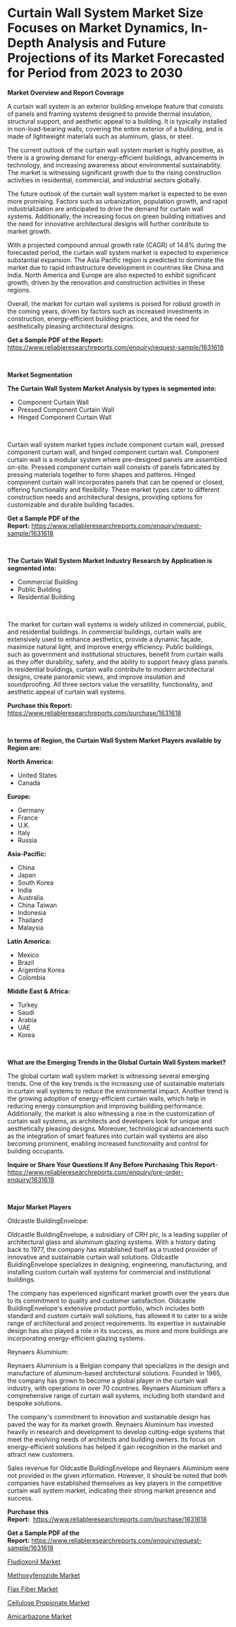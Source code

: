 <p><h1>Curtain Wall System Market Size Focuses on Market Dynamics, In-Depth Analysis and Future Projections of its Market Forecasted for Period from 2023 to 2030</h1></p><p><strong>Market Overview and Report Coverage</strong></p>
<p><p>A curtain wall system is an exterior building envelope feature that consists of panels and framing systems designed to provide thermal insulation, structural support, and aesthetic appeal to a building. It is typically installed in non-load-bearing walls, covering the entire exterior of a building, and is made of lightweight materials such as aluminum, glass, or steel.</p><p>The current outlook of the curtain wall system market is highly positive, as there is a growing demand for energy-efficient buildings, advancements in technology, and increasing awareness about environmental sustainability. The market is witnessing significant growth due to the rising construction activities in residential, commercial, and industrial sectors globally.</p><p>The future outlook of the curtain wall system market is expected to be even more promising. Factors such as urbanization, population growth, and rapid industrialization are anticipated to drive the demand for curtain wall systems. Additionally, the increasing focus on green building initiatives and the need for innovative architectural designs will further contribute to market growth.</p><p>With a projected compound annual growth rate (CAGR) of 14.8% during the forecasted period, the curtain wall system market is expected to experience substantial expansion. The Asia Pacific region is predicted to dominate the market due to rapid infrastructure development in countries like China and India. North America and Europe are also expected to exhibit significant growth, driven by the renovation and construction activities in these regions.</p><p>Overall, the market for curtain wall systems is poised for robust growth in the coming years, driven by factors such as increased investments in construction, energy-efficient building practices, and the need for aesthetically pleasing architectural designs.</p></p>
<p><strong>Get a Sample PDF of the Report:</strong> <a href="https://www.reliableresearchreports.com/enquiry/request-sample/1631618">https://www.reliableresearchreports.com/enquiry/request-sample/1631618</a></p>
<p>&nbsp;</p>
<p><strong>Market Segmentation</strong></p>
<p><strong>The Curtain Wall System Market Analysis by types is segmented into:</strong></p>
<p><ul><li>Component Curtain Wall</li><li>Pressed Component Curtain Wall</li><li>Hinged Component Curtain Wall</li></ul></p>
<p>&nbsp;</p>
<p><p>Curtain wall system market types include component curtain wall, pressed component curtain wall, and hinged component curtain wall. Component curtain wall is a modular system where pre-designed panels are assembled on-site. Pressed component curtain wall consists of panels fabricated by pressing materials together to form shapes and patterns. Hinged component curtain wall incorporates panels that can be opened or closed, offering functionality and flexibility. These market types cater to different construction needs and architectural designs, providing options for customizable and durable building facades.</p></p>
<p><strong>Get a Sample PDF of the Report:</strong>&nbsp;<a href="https://www.reliableresearchreports.com/enquiry/request-sample/1631618">https://www.reliableresearchreports.com/enquiry/request-sample/1631618</a></p>
<p>&nbsp;</p>
<p><strong>The Curtain Wall System Market Industry Research by Application is segmented into:</strong></p>
<p><ul><li>Commercial Building</li><li>Public Building</li><li>Residential Building</li></ul></p>
<p>&nbsp;</p>
<p><p>The market for curtain wall systems is widely utilized in commercial, public, and residential buildings. In commercial buildings, curtain walls are extensively used to enhance aesthetics, provide a dynamic façade, maximize natural light, and improve energy efficiency. Public buildings, such as government and institutional structures, benefit from curtain walls as they offer durability, safety, and the ability to support heavy glass panels. In residential buildings, curtain walls contribute to modern architectural designs, create panoramic views, and improve insulation and soundproofing. All three sectors value the versatility, functionality, and aesthetic appeal of curtain wall systems.</p></p>
<p><strong>Purchase this Report:</strong>&nbsp; <a href="https://www.reliableresearchreports.com/purchase/1631618">https://www.reliableresearchreports.com/purchase/1631618</a></p>
<p>&nbsp;</p>
<p><strong>In terms of Region, the Curtain Wall System Market Players available by Region are:</strong></p>
<p>
    <p> <strong> North America: </strong>
        <ul>
            <li>United States</li>
            <li>Canada</li>
        </ul>
        </p> 
    <p> <strong> Europe: </strong>
        <ul>
            <li>Germany</li>
            <li>France</li>
            <li>U.K.</li>
            <li>Italy</li>
            <li>Russia</li>
        </ul>
        </p> 
    <p> <strong> Asia-Pacific: </strong>
        <ul>
            <li>China</li>
            <li>Japan</li>
            <li>South Korea</li>
            <li>India</li>
            <li>Australia</li>
            <li>China Taiwan</li>
            <li>Indonesia</li>
            <li>Thailand</li>
            <li>Malaysia</li>
        </ul>
        </p> 
    <p> <strong> Latin America: </strong>
        <ul>
            <li>Mexico</li>
            <li>Brazil</li>
            <li>Argentina Korea</li>
            <li>Colombia</li>
        </ul>
        </p> 
    <p> <strong> Middle East & Africa: </strong>
        <ul>
            <li>Turkey</li>
            <li>Saudi</li>
            <li>Arabia</li>
            <li>UAE</li>
            <li>Korea</li>
        </ul>
    </p>
    </p>
<p>&nbsp;</p>
<p><strong>What are the Emerging Trends in the Global Curtain Wall System market?</strong></p>
<p><p>The global curtain wall system market is witnessing several emerging trends. One of the key trends is the increasing use of sustainable materials in curtain wall systems to reduce the environmental impact. Another trend is the growing adoption of energy-efficient curtain walls, which help in reducing energy consumption and improving building performance. Additionally, the market is also witnessing a rise in the customization of curtain wall systems, as architects and developers look for unique and aesthetically pleasing designs. Moreover, technological advancements such as the integration of smart features into curtain wall systems are also becoming prominent, enabling increased functionality and control for building occupants.</p></p>
<p><strong>Inquire or Share Your Questions If Any Before Purchasing This Report</strong>- <a href="https://www.reliableresearchreports.com/enquiry/pre-order-enquiry/1631618">https://www.reliableresearchreports.com/enquiry/pre-order-enquiry/1631618</a></p>
<p>&nbsp;</p>
<p><strong>Major Market Players</strong></p>
<p><p>Oldcastle BuildingEnvelope:</p><p>Oldcastle BuildingEnvelope, a subsidiary of CRH plc, is a leading supplier of architectural glass and aluminum glazing systems. With a history dating back to 1977, the company has established itself as a trusted provider of innovative and sustainable curtain wall solutions. Oldcastle BuildingEnvelope specializes in designing, engineering, manufacturing, and installing custom curtain wall systems for commercial and institutional buildings.</p><p>The company has experienced significant market growth over the years due to its commitment to quality and customer satisfaction. Oldcastle BuildingEnvelope's extensive product portfolio, which includes both standard and custom curtain wall solutions, has allowed it to cater to a wide range of architectural and project requirements. Its expertise in sustainable design has also played a role in its success, as more and more buildings are incorporating energy-efficient glazing systems.</p><p>Reynaers Aluminium:</p><p>Reynaers Aluminium is a Belgian company that specializes in the design and manufacture of aluminum-based architectural solutions. Founded in 1965, the company has grown to become a global player in the curtain wall industry, with operations in over 70 countries. Reynaers Aluminium offers a comprehensive range of curtain wall systems, including both standard and bespoke solutions.</p><p>The company's commitment to innovation and sustainable design has paved the way for its market growth. Reynaers Aluminium has invested heavily in research and development to develop cutting-edge systems that meet the evolving needs of architects and building owners. Its focus on energy-efficient solutions has helped it gain recognition in the market and attract new customers.</p><p>Sales revenue for Oldcastle BuildingEnvelope and Reynaers Aluminium were not provided in the given information. However, it should be noted that both companies have established themselves as key players in the competitive curtain wall system market, indicating their strong market presence and success.</p></p>
<p><strong>Purchase this Report:</strong>&nbsp;&nbsp;<a href="https://www.reliableresearchreports.com/purchase/1631618">https://www.reliableresearchreports.com/purchase/1631618</a></p>
<p></p>
<p><strong>Get a Sample PDF of the Report:</strong>&nbsp;<a href="https://www.reliableresearchreports.com/enquiry/request-sample/1631618">https://www.reliableresearchreports.com/enquiry/request-sample/1631618</a></p>
<p><p><a href="https://github.com/provorikovar/Market-Research-Report-List-1/blob/main/fludioxonil-market.md">Fludioxonil Market</a></p><p><a href="https://github.com/marloy8/Market-Research-Report-List-1/blob/main/methoxyfenozide-market.md">Methoxyfenozide Market</a></p><p><a href="https://github.com/kipkeeva/Market-Research-Report-List-1/blob/main/flax-fiber-market.md">Flax Fiber Market</a></p><p><a href="https://github.com/kuntayevaz/Market-Research-Report-List-1/blob/main/cellulose-propionate-market.md">Cellulose Propionate Market</a></p><p><a href="https://github.com/aliciawhite5576/Market-Research-Report-List-1/blob/main/amicarbazone-market.md">Amicarbazone Market</a></p></p>